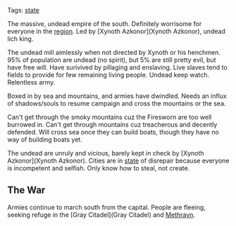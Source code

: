 Tags: [state](States)

The massive, undead empire of the south. Definitely worrisome for everyone in the [region](Regions). Led by [Xynoth Azkonor](Xynoth Azkonor), undead lich king.

The undead mill aimlessly when not directed by Xynoth or his henchmen. 95% of population are undead (no spirit), but 5% are still pretty evil, but have free will. Have surivived by pillaging and enslaving. Live slaves tend to fields to provide for few remaining living people. Undead keep watch. Relentless army.

Boxed in by sea and mountains, and armies have dwindled. Needs an influx of shadows/souls to resume campaign and cross the mountains or the sea.

Can't get through the smoky mountains cuz the Firesworn are too  well burrowed in. Can't get through mountains cuz treacherous and decently defended. Will cross sea once they can build boats, though they have no way of building boats yet.

The undead are unruly and vicious, barely kept in check by [Xynoth Azkonor](Xynoth Azkonor). Cities are in [state](States) of disrepair because everyone is incompetent and selfish. Only know how to steal, not create.

## The War

Armies continue to march south from the capital. People are fleeing, seeking refuge in the [Gray Citadel](Gray Citadel) and [Methrayn](Methrayn). 